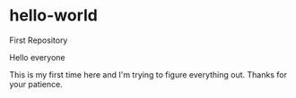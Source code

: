 # hello-world
First Repository

Hello everyone

This is my first time here and I'm trying to figure everything out.
Thanks for your patience.
